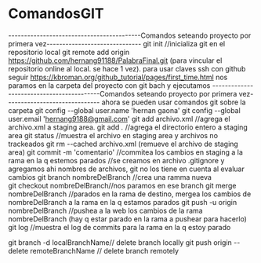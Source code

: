 # ComandosGIT
------------------------------------------Comandos seteando proyecto por primera vez------------------------------
git init //inicializa git en el repositorio local
git remote add origin https://github.com/hernang91188/PalabraFinal.git (para vincular el repositorio online al local. se hace 1 vez). para usar claves ssh con github seguir https://kbroman.org/github_tutorial/pages/first_time.html
nos paramos en la carpeta del proyecto con git bach y ejecutamos 
------------------------------------------Comandos seteando proyecto por primera vez------------------------------
ahora se pueden usar comandos git sobre la carpeta
git config --global user.name 'hernan gaona'
git config --global user.email 'hernang9188@gmail.com'
git add archivo.xml //agrega el archivo.xml a staging area. git add *.*  //agrega el directorio entero a staging area
git status //muestra el archivo en staging area y archivos no trackeados
git rm --cached archivo.xml (remueve el archivo de staging area)
git commit -m 'comentario' //commitea los cambios en staging a la rama en la q estemos parados
//se creamos en archivo .gitignore y agregamos ahi nombres de archivos, git no los tiene en cuenta al evaluar cambios
git branch nombreDelBranch //crea una ramma nueva  
git checkout nombreDelBranch//nos paramos en ese branch
git merge nombreDelBranch //parados en la rama de destino, mergea los cambios de nombreDelBranch a la rama en la q estamos parados 
git push -u origin nombreDelBranch //pushea a la web los cambios de la rama nombreDelBranch (hay q estar parado en la rama a pushear para hacerlo)
git log //muestra el log de commits para la rama en la q estoy parado

git branch -d localBranchName// delete branch locally
git push origin --delete remoteBranchName // delete branch remotely
